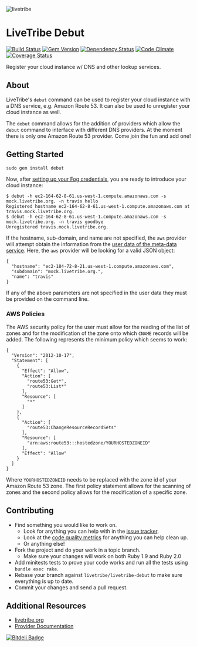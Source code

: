 ![livetribe](http://en.gravatar.com/userimage/37511139/d08dfb0c999f540b24b0e042d27e5b17.png)

LiveTribe Debut
===============
[![Build Status](https://secure.travis-ci.org/livetribe/debut-ruby.png?branch=master)](http://travis-ci.org/livetribe/debut-ruby)
[![Gem Version](https://fury-badge.herokuapp.com/rb/debut.png)](http://badge.fury.io/rb/debut)
[![Dependency Status](https://gemnasium.com/livetribe/debut-ruby.png)](https://gemnasium.com/livetribe/debut-ruby)
[![Code Climate](https://codeclimate.com/repos/53030f3669568039c20034f2/badges/9a71d49078ec0980c966/gpa.png)](https://codeclimate.com/repos/53030f3669568039c20034f2/feed)
[![Coverage Status](https://coveralls.io/repos/livetribe/debut-ruby/badge.png)](https://coveralls.io/r/livetribe/debut-ruby)

Register your cloud instance w/ DNS and other lookup services.

## About

LiveTribe's `debut` command can be used to register your cloud instance with a
DNS service, e.g. Amazon Route 53.  It can also be used to unregister your
cloud instance as well.

The `debut` command allows for the addition of providers which allow the
`debut` command to interface with different DNS providers.  At the moment
there is only one Amazon Route 53 provider.  Come join the fun and add one!

## Getting Started

    sudo gem install debut

Now, after
[setting up your Fog credentials](http://fog.io/about/getting_started.html#credentials "Setting up your Fog credentials"),
you are ready to introduce your cloud instance:

    $ debut -h ec2-164-62-8-61.us-west-1.compute.amazonaws.com -s mock.livetribe.org. -n travis hello
    Registered hostname ec2-164-62-8-61.us-west-1.compute.amazonaws.com at travis.mock.livetribe.org.
    $ debut -h ec2-164-62-8-61.us-west-1.compute.amazonaws.com -s mock.livetribe.org. -n travis goodbye
    Unregistered travis.mock.livetribe.org.

If the hostname, sub-domain, and name are not specified, the `aws` provider
will attempt obtain the information from the
[user data of the meta-data service](http://docs.aws.amazon.com/AWSEC2/latest/UserGuide/AESDG-chapter-instancedata.html).
Here, the `aws` provider will be looking for a valid JSON object:

    {
      "hostname": "ec2-184-72-8-21.us-west-1.compute.amazonaws.com",
      "subdomain": "mock.livetribe.org.",
      "name": "travis"
    }

If any of the above parameters are not specified in the user data they must be
provided on the command line.

### AWS Policies

The AWS security policy for the user must allow for the reading of the list of
zones and for the modification of the zone onto which `CNAME` records will be
added.  The following represents the minimum policy which seems to work:

    {
      "Version": "2012-10-17",
      "Statement": [
        {
          "Effect": "Allow",
          "Action": [
            "route53:Get*",
            "route53:List*"
          ],
          "Resource": [
            "*"
          ]
        },
        {
          "Action": [
            "route53:ChangeResourceRecordSets"
          ],
          "Resource": [
            "arn:aws:route53:::hostedzone/YOURHOSTEDZONEID"
          ],
          "Effect": "Allow"
        }
      ]
    }

Where `YOURHOSTEDZONEID` needs to be replaced with the zone id of your Amazon
Route 53 zone.  The first policy statement allows for the scanning of zones and
the second policy allows for the modification of a specific zone.

## Contributing

* Find something you would like to work on.
  * Look for anything you can help with in the [issue tracker](https://github.com/livetribe/livetribe-debut/issues).
  * Look at the [code quality metrics](https://codeclimate.com/github/livetribe/livetribe-debut) for anything you can help clean up.
  * Or anything else!
* Fork the project and do your work in a topic branch.
  * Make sure your changes will work on both Ruby 1.9 and Ruby 2.0
* Add minitests tests to prove your code works and run all the tests using `bundle exec rake`.
* Rebase your branch against `livetribe/livetribe-debut` to make sure everything is up to date.
* Commit your changes and send a pull request.

## Additional Resources

* [livetribe.org](http://www.livetribe.org)
* [Provider Documentation](http://www.livetribe.org/about/Debut-Provider)


[![Bitdeli Badge](https://d2weczhvl823v0.cloudfront.net/livetribe/debut-ruby/trend.png)](https://bitdeli.com/free "Bitdeli Badge")

